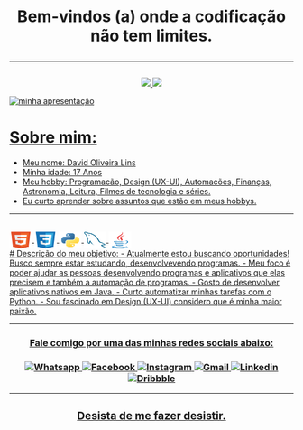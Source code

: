 <h1 align="center"
    <p>
Bem-vindos (a) onde a codificação não tem limites.
   </p><hr>
</h1>

<div align="center">
  <a href="https://github.com/cyber969696">
  <img height="180em" src="https://github-readme-stats.vercel.app/api?username=cyber969696&show_icons=true&theme=dracula&include_all_commits=true&count_private=true"/>
  <img height="180em" src="https://github-readme-stats.vercel.app/api/top-langs/?username=cyber969696&layout=compact&langs_count=7&theme=dracula"/>
</div>

![minha apresentação](https://img.shields.io/static/v1?label=SOBRE-MIM&message=GITHUB&color=<COLOR>&style=<STYLE>&logo=<LOGO>)

# Sobre mim:
- Meu nome: David Oliveira Lins
- Minha idade: 17 Anos
- Meu hobby: Programacão, Design (UX-UI), Automacões, Finanças, Astronomia, Leitura, Filmes de tecnologia e séries.
- Eu curto aprender sobre assuntos que estão em meus hobbys.
<hr>
<div style="display: inline_block"><br>
  <img align="center" alt="David-HTML" height="30" width="40" src="https://raw.githubusercontent.com/devicons/devicon/master/icons/html5/html5-original.svg">
  <img align="center" alt="David-CSS" height="30" width="40" src="https://raw.githubusercontent.com/devicons/devicon/master/icons/css3/css3-original.svg">
  <img align="center" alt="David-Python" height="30" width="40" src="https://raw.githubusercontent.com/devicons/devicon/master/icons/python/python-original.svg">
  <img align="center" alt="David-Mysql" height="30" width="40" src="https://raw.githubusercontent.com/devicons/devicon/master/icons/mysql/mysql-original.svg">
   <img align="center" alt="David-Java" height="30" width="40" src="https://raw.githubusercontent.com/devicons/devicon/master/icons/java/java-original.svg">
</div>
</hr>
# Descrição do meu objetivo:
- Atualmente estou buscando oportunidades! Busco sempre estar estudando, desenvolvevendo programas.
- Meu foco é poder ajudar as pessoas desenvolvendo programas e aplicativos que elas precisem e também a automação de programas.
- Gosto de desenvolver aplicativos nativos em Java.
- Curto automatizar minhas tarefas com o Python.
- Sou fascinado em Design (UX-UI) considero que é minha maior paixão.
<hr>
<h3 align="center">
    <p><u> Fale comigo por uma das minhas redes sociais abaixo: </u></p>
</h3>

<h3 align="center"/>
<a href="https://wa.me/5511959723596" target="_blank"> <img src="https://image.flaticon.com/icons/png/512/1384/1384055.png" alt="Whatsapp" width="40" heigth="40"/>
<a href="https://www.facebook.com/david.oliveiralins.948/" target="_blank"> <img src="https://image.flaticon.com/icons/png/512/733/733547.png" alt="Facebook" width="40" heigth="40"/>
<a href="https://www.instagram.com/hate_me_blood/" target="_blank"> <img src="https://image.flaticon.com/icons/png/512/174/174855.png" alt="Instagram" width="40" heigth="40"/>
<a href="https://mail.google.com/mail/u/0/" target="_blank"> <img src="https://image.flaticon.com/icons/png/512/281/281769.png" alt="Gmail" width="40" heigth="40"/>
<a href="https://www.linkedin.com/in/david-oliveira-lins-06ab7a1a7/" target="_blank"> <img src="https://image.flaticon.com/icons/png/512/174/174857.png" alt="Linkedin" width="40" heigth="40"/>
<a href="https://dribbble.com/dededav8" target="_blank"> <img src="https://e7.pngegg.com/pngimages/711/942/png-clipart-dribbble-graphic-design-invitation-system-design-purple-web-design-thumbnail.png" alt="Dribbble" width="40" heigth="40"/>
<hr>
<h3 align="center">
    <p><u> Desista de me fazer desistir. </u></p>
</h3>
